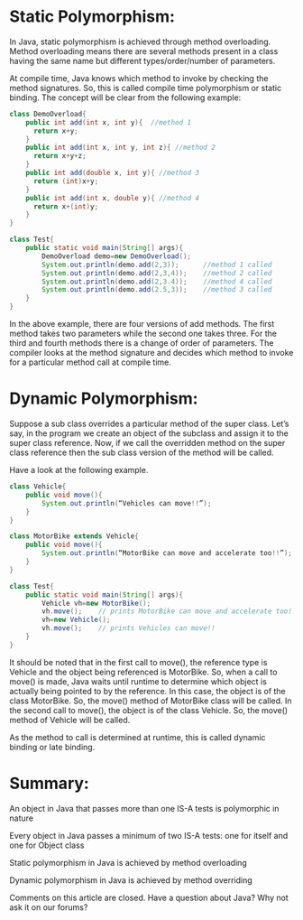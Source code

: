 # Static Polymorphism:

In Java, static polymorphism is achieved through method overloading. Method overloading means there
are several methods present in a class having the same name but different types/order/number of
parameters.

At compile time, Java knows which method to invoke by checking the method signatures. So, this is
called compile time polymorphism or static binding. The concept will be clear from the following
example:

```java
class DemoOverload{
    public int add(int x, int y){  //method 1
      return x+y;
    }
    public int add(int x, int y, int z){ //method 2
      return x+y+z;
    }
    public int add(double x, int y){ //method 3
      return (int)x+y;
    }
    public int add(int x, double y){ //method 4
      return x+(int)y;
    }
}

class Test{
    public static void main(String[] args){
        DemoOverload demo=new DemoOverload();
        System.out.println(demo.add(2,3));      //method 1 called
        System.out.println(demo.add(2,3,4));    //method 2 called
        System.out.println(demo.add(2,3.4));    //method 4 called
        System.out.println(demo.add(2.5,3));    //method 3 called
    }
}
```

In the above example, there are four versions of add methods. The first method takes two parameters
while the second one takes three. For the third and fourth methods there is a change of order of
parameters. The compiler looks at the method signature and decides which method to invoke for a
particular method call at compile time.

# Dynamic Polymorphism:

Suppose a sub class overrides a particular method of the super class. Let’s say, in the program we
create an object of the subclass and assign it to the super class reference. Now, if we call the
overridden method on the super class reference then the sub class version of the method will be
called.

Have a look at the following example.

```java
class Vehicle{
    public void move(){
        System.out.println(“Vehicles can move!!”);
    }
}

class MotorBike extends Vehicle{
    public void move(){
        System.out.println(“MotorBike can move and accelerate too!!”);
    }
}

class Test{
    public static void main(String[] args){
        Vehicle vh=new MotorBike();
        vh.move();    // prints MotorBike can move and accelerate too!!
        vh=new Vehicle();
        vh.move();    // prints Vehicles can move!!
    }
}
```

It should be noted that in the first call to move(), the reference type is Vehicle and the object
being referenced is MotorBike. So, when a call to move() is made, Java waits until runtime to
determine which object is actually being pointed to by the reference. In this case, the object is of
the class MotorBike. So, the move() method of MotorBike class will be called. In the second call to
move(), the object is of the class Vehicle. So, the move() method of Vehicle will be called.

As the method to call is determined at runtime, this is called dynamic binding or late binding.

# Summary:

An object in Java that passes more than one IS-A tests is polymorphic in nature

Every object in Java passes a minimum of two IS-A tests: one for itself and one for Object class

Static polymorphism in Java is achieved by method overloading

Dynamic polymorphism in Java is achieved by method overriding

Comments on this article are closed. Have a question about Java? Why not ask it on our forums?
